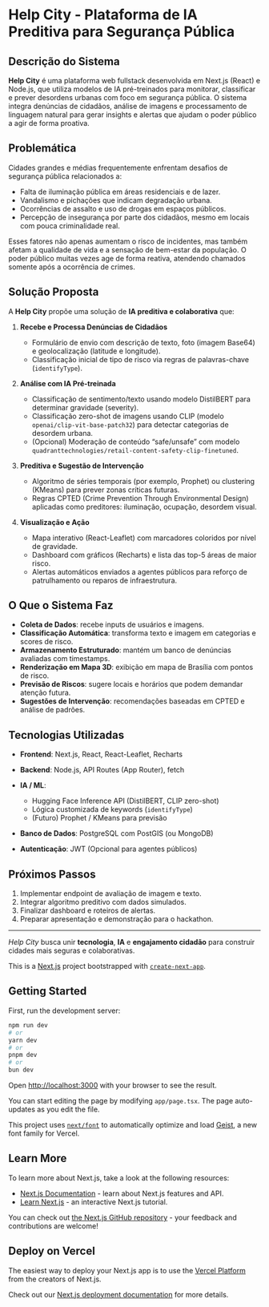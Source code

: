# Help City - Plataforma de IA Preditiva para Segurança Pública

## Descrição do Sistema

**Help City** é uma plataforma web fullstack desenvolvida em Next.js (React) e Node.js, que utiliza modelos de IA pré-treinados para monitorar, classificar e prever desordens urbanas com foco em segurança pública. O sistema integra denúncias de cidadãos, análise de imagens e processamento de linguagem natural para gerar insights e alertas que ajudam o poder público a agir de forma proativa.

## Problemática

Cidades grandes e médias frequentemente enfrentam desafios de segurança pública relacionados a:

* Falta de iluminação pública em áreas residenciais e de lazer.
* Vandalismo e pichações que indicam degradação urbana.
* Ocorrências de assalto e uso de drogas em espaços públicos.
* Percepção de insegurança por parte dos cidadãos, mesmo em locais com pouca criminalidade real.

Esses fatores não apenas aumentam o risco de incidentes, mas também afetam a qualidade de vida e a sensação de bem-estar da população. O poder público muitas vezes age de forma reativa, atendendo chamados somente após a ocorrência de crimes.

## Solução Proposta

A **Help City** propõe uma solução de **IA preditiva e colaborativa** que:

1. **Recebe e Processa Denúncias de Cidadãos**

    * Formulário de envio com descrição de texto, foto (imagem Base64) e geolocalização (latitude e longitude).
    * Classificação inicial de tipo de risco via regras de palavras-chave (`identifyType`).

2. **Análise com IA Pré-treinada**

    * Classificação de sentimento/texto usando modelo DistilBERT para determinar gravidade (severity).
    * Classificação zero-shot de imagens usando CLIP (modelo `openai/clip-vit-base-patch32`) para detectar categorias de desordem urbana.
    * (Opcional) Moderação de conteúdo “safe/unsafe” com modelo `quadranttechnologies/retail-content-safety-clip-finetuned`.

3. **Preditiva e Sugestão de Intervenção**

    * Algoritmo de séries temporais (por exemplo, Prophet) ou clustering (KMeans) para prever zonas críticas futuras.
    * Regras CPTED (Crime Prevention Through Environmental Design) aplicadas como preditores: iluminação, ocupação, desordem visual.

4. **Visualização e Ação**

    * Mapa interativo (React-Leaflet) com marcadores coloridos por nível de gravidade.
    * Dashboard com gráficos (Recharts) e lista das top-5 áreas de maior risco.
    * Alertas automáticos enviados a agentes públicos para reforço de patrulhamento ou reparos de infraestrutura.

## O Que o Sistema Faz

* **Coleta de Dados**: recebe inputs de usuários e imagens.
* **Classificação Automática**: transforma texto e imagem em categorias e scores de risco.
* **Armazenamento Estruturado**: mantém um banco de denúncias avaliadas com timestamps.
* **Renderização em Mapa 3D**: exibição em mapa de Brasília com pontos de risco.
* **Previsão de Riscos**: sugere locais e horários que podem demandar atenção futura.
* **Sugestões de Intervenção**: recomendações baseadas em CPTED e análise de padrões.

## Tecnologias Utilizadas

* **Frontend**: Next.js, React, React-Leaflet, Recharts
* **Backend**: Node.js, API Routes (App Router), fetch
* **IA / ML**:

    * Hugging Face Inference API (DistilBERT, CLIP zero-shot)
    * Lógica customizada de keywords (`identifyType`)
    * (Futuro) Prophet / KMeans para previsão
* **Banco de Dados**: PostgreSQL com PostGIS (ou MongoDB)
* **Autenticação**: JWT (Opcional para agentes públicos)

## Próximos Passos

1. Implementar endpoint de avaliação de imagem e texto.
2. Integrar algoritmo preditivo com dados simulados.
3. Finalizar dashboard e roteiros de alertas.
4. Preparar apresentação e demonstração para o hackathon.

---

*Help City* busca unir **tecnologia**, **IA** e **engajamento cidadão** para construir cidades mais seguras e colaborativas.



This is a [Next.js](https://nextjs.org) project bootstrapped with [`create-next-app`](https://nextjs.org/docs/app/api-reference/cli/create-next-app).

## Getting Started

First, run the development server:

```bash
npm run dev
# or
yarn dev
# or
pnpm dev
# or
bun dev
```

Open [http://localhost:3000](http://localhost:3000) with your browser to see the result.

You can start editing the page by modifying `app/page.tsx`. The page auto-updates as you edit the file.

This project uses [`next/font`](https://nextjs.org/docs/app/building-your-application/optimizing/fonts) to automatically optimize and load [Geist](https://vercel.com/font), a new font family for Vercel.

## Learn More

To learn more about Next.js, take a look at the following resources:

- [Next.js Documentation](https://nextjs.org/docs) - learn about Next.js features and API.
- [Learn Next.js](https://nextjs.org/learn) - an interactive Next.js tutorial.

You can check out [the Next.js GitHub repository](https://github.com/vercel/next.js) - your feedback and contributions are welcome!

## Deploy on Vercel

The easiest way to deploy your Next.js app is to use the [Vercel Platform](https://vercel.com/new?utm_medium=default-template&filter=next.js&utm_source=create-next-app&utm_campaign=create-next-app-readme) from the creators of Next.js.

Check out our [Next.js deployment documentation](https://nextjs.org/docs/app/building-your-application/deploying) for more details.
